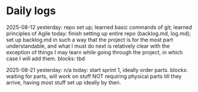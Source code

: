 # Daily logs

2025-08-12
yesterday: repo set up; learned basic commands of git; learned principles of Agile
today: finish setting up entire repo (backlog.md, log.md); set up backlog.md in such a way
that the project is for the most part understandable, and what I must do next is relatively clear
with the exception of things I may learn while going through the project, in which case I will
add them.
blocks: tbd

2025-08-21
yesterday: n/a
today: start sprint 1, ideally order parts.
blocks: waiting for parts, will work on stuff NOT requiring physical parts till they arrive, having most stuff set up ideally by then. 

